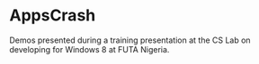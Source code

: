 AppsCrash
=========

Demos presented during a training presentation at the CS Lab on developing for Windows 8 at FUTA Nigeria.
